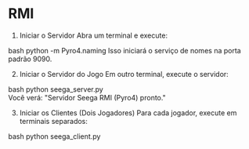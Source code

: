 # RMI
1. Iniciar o Servidor
Abra um terminal e execute:

bash python -m Pyro4.naming
Isso iniciará o serviço de nomes na porta padrão 9090.

2. Iniciar o Servidor do Jogo
Em outro terminal, execute o servidor:

bash python seega_server.py  
Você verá: "Servidor Seega RMI (Pyro4) pronto."

3. Iniciar os Clientes (Dois Jogadores)
Para cada jogador, execute em terminais separados:

bash python seega_client.py  
